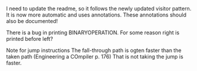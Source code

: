 I need to update the readme, so it follows the newly updated visitor pattern.
It is now more automatic and uses annotations.
These annotations should also be documented!

There is a bug in printing BINARYOPERATION. For some reason right is printed before left?

Note for jump instructions
    The fall-through path is ogten faster than the taken path (Engineering a COmpiler p. 176)
    That is not taking the jump is faster.